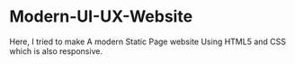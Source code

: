# Modern-UI-UX-Website
Here, I tried to make A modern Static Page website Using HTML5 and CSS which is also responsive.
